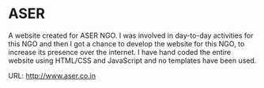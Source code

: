 ASER
====

A website created for ASER NGO. I was involved in day-to-day activities for this NGO and then I got a chance to develop the website for this
NGO, to increase its presence over the internet. I have hand coded the entire website using HTML/CSS and JavaScript and no templates have been 
used.

URL: http://www.aser.co.in 

